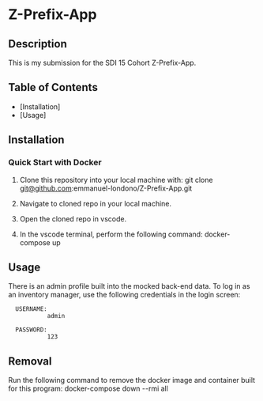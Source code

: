 # Z-Prefix-App




## Description

This is my submission for the SDI 15 Cohort Z-Prefix-App.

## Table of Contents

- [Installation]
- [Usage]


## Installation

### Quick Start with Docker


1. Clone this repository into your local machine with:       git clone git@github.com:emmanuel-londono/Z-Prefix-App.git

2. Navigate to cloned repo in your local machine.

3. Open the cloned repo in vscode.

4. In the vscode terminal, perform the following command:   docker-compose up


## Usage

There is an admin profile built into the mocked back-end data. To log in as an inventory manager, use the following credentials in the login screen:

      USERNAME:
               admin
               
      PASSWORD:
               123


## Removal

Run the following command to remove the docker image and container built for this program: docker-compose down --rmi all



